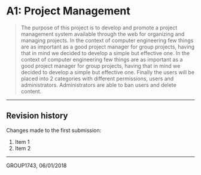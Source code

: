 # A1: Project Management
 
> The purpose of this project is to develop and promote a project management system available through the web for organizing and managing projects.
> In the context of computer engineering few things are as important as a good project manager for group projects, having that in mind we decided to develop a simple but effective one.
> In the context of computer engineering few things are as important as a good project manager for group projects, having that in mind we decided to develop a simple but effective one.
> Finally the users will be placed into 2 categories with different permissions, users and administrators. Administrators are able to ban users and delete content.
 
***
 
## Revision history
 
Changes made to the first submission:
1. Item 1
1. Item 2
 
***
 
GROUP1743, 06/01/2018

